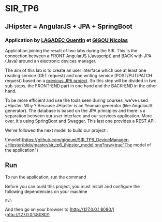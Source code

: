 # SIR_TP6
## JHipster = AngularJS + JPA + SpringBoot

### Application by [LAGADEC Quentin](https://github.com/quentin29200) et [GIGOU Nicolas](https://github.com/gigouni)
Application joining the result of two labs during the SIR. This is the connection between a FRONT AngularJS (Javascript) and BACK with JPA (Java) around an electronic devices manager.

The aim of this lab is to create an user interface which use at least one reading service (GET request) and one writing service (POST/PUT/PATCH request) based on a [previous JPA project](https://github.com/quentin29200/SR1_testjpa). So this step will be divided in two sub-steps, the FRONT-END part in one hand and the BACK-END in the other hand.

To be more efficient and use the tools seen during courses, we've used JHipster. Why ? Because JHipster is an Yeoman generator (like AngularJS generator). The database is based on the JPA principles and there is a separation between our user interface and our services application. More over, it's using SpringBoot and Swagger. This last one provides a REST API.

We've followed the next model to build our project : 

![model](https://github.com/gigouni/SIR_TP6_DeviceManager-JHipster/blob/master/sir_tp6_jhipster_model.png?raw=true"The model of the application")

## Run

To run the application, run the command

Before you can build this project, you must install and configure the following dependencies on your machine

    mvn

And then go on your browser to [http://127.0.0.1:8080/](http://127.0.0.1:8080/)
